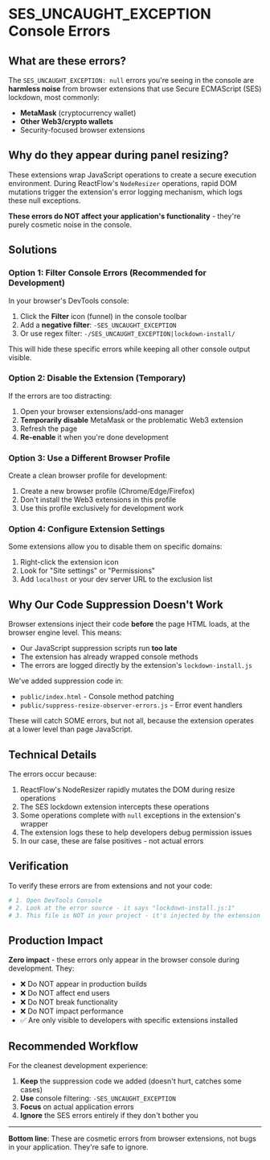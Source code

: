 # SES_UNCAUGHT_EXCEPTION Console Errors

## What are these errors?

The `SES_UNCAUGHT_EXCEPTION: null` errors you're seeing in the console are **harmless noise** from browser extensions that use Secure ECMAScript (SES) lockdown, most commonly:

- **MetaMask** (cryptocurrency wallet)
- **Other Web3/crypto wallets**
- Security-focused browser extensions

## Why do they appear during panel resizing?

These extensions wrap JavaScript operations to create a secure execution environment. During ReactFlow's `NodeResizer` operations, rapid DOM mutations trigger the extension's error logging mechanism, which logs these null exceptions.

**These errors do NOT affect your application's functionality** - they're purely cosmetic noise in the console.

## Solutions

### Option 1: Filter Console Errors (Recommended for Development)

In your browser's DevTools console:

1. Click the **Filter** icon (funnel) in the console toolbar
2. Add a **negative filter**: `-SES_UNCAUGHT_EXCEPTION`
3. Or use regex filter: `-/SES_UNCAUGHT_EXCEPTION|lockdown-install/`

This will hide these specific errors while keeping all other console output visible.

### Option 2: Disable the Extension (Temporary)

If the errors are too distracting:

1. Open your browser extensions/add-ons manager
2. **Temporarily disable** MetaMask or the problematic Web3 extension
3. Refresh the page
4. **Re-enable** it when you're done development

### Option 3: Use a Different Browser Profile

Create a clean browser profile for development:

1. Create a new browser profile (Chrome/Edge/Firefox)
2. Don't install the Web3 extensions in this profile
3. Use this profile exclusively for development work

### Option 4: Configure Extension Settings

Some extensions allow you to disable them on specific domains:

1. Right-click the extension icon
2. Look for "Site settings" or "Permissions"
3. Add `localhost` or your dev server URL to the exclusion list

## Why Our Code Suppression Doesn't Work

Browser extensions inject their code **before** the page HTML loads, at the browser engine level. This means:

- Our JavaScript suppression scripts run **too late**
- The extension has already wrapped console methods
- The errors are logged directly by the extension's `lockdown-install.js`

We've added suppression code in:
- `public/index.html` - Console method patching
- `public/suppress-resize-observer-errors.js` - Error event handlers

These will catch SOME errors, but not all, because the extension operates at a lower level than page JavaScript.

## Technical Details

The errors occur because:

1. ReactFlow's NodeResizer rapidly mutates the DOM during resize operations
2. The SES lockdown extension intercepts these operations
3. Some operations complete with `null` exceptions in the extension's wrapper
4. The extension logs these to help developers debug permission issues
5. In our case, these are false positives - not actual errors

## Verification

To verify these errors are from extensions and not your code:

```bash
# 1. Open DevTools Console
# 2. Look at the error source - it says "lockdown-install.js:1"
# 3. This file is NOT in your project - it's injected by the extension
```

## Production Impact

**Zero impact** - these errors only appear in the browser console during development. They:
- ❌ Do NOT appear in production builds
- ❌ Do NOT affect end users
- ❌ Do NOT break functionality
- ❌ Do NOT impact performance
- ✅ Are only visible to developers with specific extensions installed

## Recommended Workflow

For the cleanest development experience:

1. **Keep** the suppression code we added (doesn't hurt, catches some cases)
2. **Use** console filtering: `-SES_UNCAUGHT_EXCEPTION`
3. **Focus** on actual application errors
4. **Ignore** the SES errors entirely if they don't bother you

---

**Bottom line**: These are cosmetic errors from browser extensions, not bugs in your application. They're safe to ignore.
